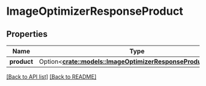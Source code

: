 # ImageOptimizerResponseProduct

## Properties

Name | Type | Description | Notes
------------ | ------------- | ------------- | -------------
**product** | Option<[**crate::models::ImageOptimizerResponseProductProduct**](ImageOptimizerResponseProductProduct.md)> |  | 

[[Back to API list]](../README.md#documentation-for-api-endpoints) [[Back to README]](../README.md)


